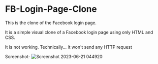 # FB-Login-Page-Clone
This is the clone of the Facebook login page. 

It is a simple visual clone of a Facebook login page using only HTML and CSS.

It is not working. Technically... It won't send any HTTP request

Screenshot-
![Screenshot 2023-06-21 044920](https://github.com/GaganK-singh/FB-Login-Page-Clone/assets/41460460/a162961a-fb80-4fb6-88fd-cd37e0349d78)

